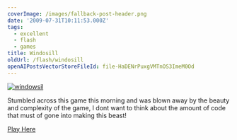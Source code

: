 ```yaml
---
coverImage: /images/fallback-post-header.png
date: '2009-07-31T10:11:53.000Z'
tags:
  - excellent
  - flash
  - games
title: Windosill
oldUrl: /flash/windosill
openAIPostsVectorStoreFileId: file-HaDENrPuxgVMTnOS3ImeM0Od
---
```


[![windowsil](/wp-content/uploads/2009/07/windowsil.png "windowsil")](https://www.mochigames.com/game/play/windosill_v4/)

Stumbled across this game this morning and was blown away by the beauty and complexity of the game, I dont want to think about the amount of code that must of gone into making this beast!

<!-- more -->

[Play Here](https://www.mochigames.com/game/play/windosill_v4/)
